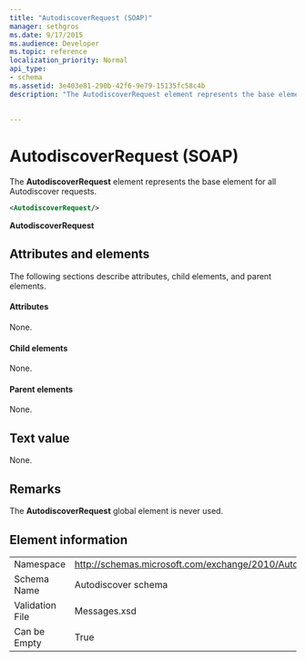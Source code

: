 ```yaml
---
title: "AutodiscoverRequest (SOAP)"
manager: sethgros
ms.date: 9/17/2015
ms.audience: Developer
ms.topic: reference
localization_priority: Normal
api_type:
- schema
ms.assetid: 3e403e81-290b-42f6-9e79-15135fc58c4b
description: "The AutodiscoverRequest element represents the base element for all Autodiscover requests."
 
 
---
```


# AutodiscoverRequest (SOAP)

The **AutodiscoverRequest** element represents the base element for all Autodiscover requests. 
  
```XML
<AutodiscoverRequest/>
```

 **AutodiscoverRequest**
## Attributes and elements

The following sections describe attributes, child elements, and parent elements.
  
#### Attributes

None.
  
#### Child elements

None.
  
#### Parent elements

None.
  
## Text value

None.
  
## Remarks

The **AutodiscoverRequest** global element is never used. 
  
## Element information

|||
|:-----|:-----|
|Namespace  <br/> |http://schemas.microsoft.com/exchange/2010/Autodiscover  <br/> |
|Schema Name  <br/> |Autodiscover schema  <br/> |
|Validation File  <br/> |Messages.xsd  <br/> |
|Can be Empty  <br/> |True  <br/> |
   

